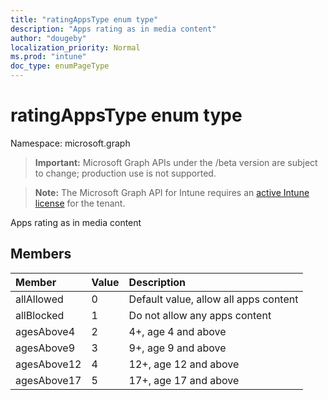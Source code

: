 ```yaml
---
title: "ratingAppsType enum type"
description: "Apps rating as in media content"
author: "dougeby"
localization_priority: Normal
ms.prod: "intune"
doc_type: enumPageType
---
```


# ratingAppsType enum type

Namespace: microsoft.graph

> **Important:** Microsoft Graph APIs under the /beta version are subject to change; production use is not supported.

> **Note:** The Microsoft Graph API for Intune requires an [active Intune license](https://go.microsoft.com/fwlink/?linkid=839381) for the tenant.

Apps rating as in media content

## Members
|Member|Value|Description|
|:---|:---|:---|
|allAllowed|0|Default value, allow all apps content|
|allBlocked|1|Do not allow any apps content|
|agesAbove4|2|4+, age 4 and above|
|agesAbove9|3|9+, age 9 and above|
|agesAbove12|4|12+, age 12 and above |
|agesAbove17|5|17+, age 17 and above|



